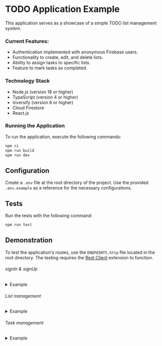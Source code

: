# TODO Application Example

This application serves as a showcase of a simple TODO list management system.

### Current Features:

- Authentication implemented with anonymous Firebase users.
- Functionality to create, edit, and delete lists.
- Ability to assign tasks to specific lists.
- Feature to mark tasks as completed.

### Technology Stack

- Node.js (version 18 or higher)
- TypeScript (version 4 or higher)
- Inversify (version 6 or higher)
- Cloud Firestore
- React.js

### Running the Application

To run the application, execute the following commands:

```bash
npm ci
npm run build
npm run dev
```

## Configuration

Create a `.env` file at the root directory of the project. Use the provided `.env.example` as a reference for the necessary configurations.

## Tests

Run the tests with the following command:

```bash
npm run test
```

## Demonstration

To test the application's routes, use the `ENDPOINTS.http` file located in the root directory. The testing requires the [Rest Client](https://marketplace.visualstudio.com/items?itemName=humao.rest-client) extension to function.

###### signIn & signUp
<details>
<summary>Example</summary>

![auth](https://s9.gifyu.com/images/SF17B.gif)
</details>

###### List management
<details>
<summary>Example</summary>

![lists](https://s9.gifyu.com/images/SF17O.gif)
</details>

###### Task management
<details>
<summary>Example</summary>

![tasks](https://s9.gifyu.com/images/SF17y.gif)
</details>
